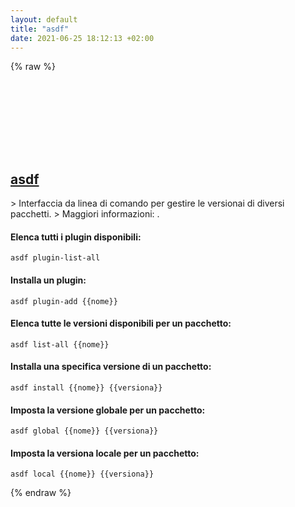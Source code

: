```yaml
---
layout: default
title: "asdf"
date: 2021-06-25 18:12:13 +02:00
---
```

{% raw %}
<h2 id="asdf">
  <a href="/it/common/asdf.html">asdf</a> <a href="#asdf"><svg class="icon">
    <use href="/assets/images/unicode_sprite.svg#link" />
  </svg></a>
</h2>
> Interfaccia da linea di comando per gestire le versionai di diversi pacchetti.
> Maggiori informazioni: <https://asdf-vm.com>.

#### Elenca tutti i plugin disponibili:
```shell
asdf plugin-list-all
```
#### Installa un plugin:
```shell
asdf plugin-add {{nome}}
```
#### Elenca tutte le versioni disponibili per un pacchetto:
```shell
asdf list-all {{nome}}
```
#### Installa una specifica versione di un pacchetto:
```shell
asdf install {{nome}} {{versiona}}
```
#### Imposta la versione globale per un pacchetto:
```shell
asdf global {{nome}} {{versiona}}
```
#### Imposta la versiona locale per un pacchetto:
```shell
asdf local {{nome}} {{versiona}}
```
{% endraw %}
